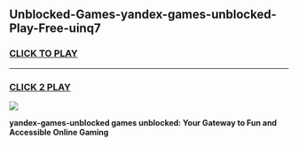 
## Unblocked-Games-yandex-games-unblocked-Play-Free-uinq7
<h3>
<a href="https://premium76.site?title=yandex-games-unblocked&ref=21A">CLICK TO PLAY</a></h3>
<hr>

<h3>
<a href="https://premium76.site?title=yandex-games-unblocked&ref=21A">CLICK 2 PLAY</a>
  
</h3>

<a href="https://premium76.site?title=yandex-games-unblocked&ref=21A"><img src="https://clearcache.store/games.png"></a>


**yandex-games-unblocked games unblocked: Your Gateway to Fun and Accessible Online Gaming**
